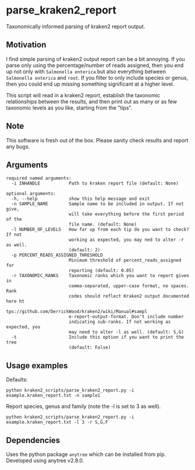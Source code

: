 # parse_kraken2_report
Taxonomically informed parsing of kraken2 report output.

## Motivation

I find simple parsing of kraken2 output report can be a bit annoying. If you 
parse only using the percentage/number of reads assigned, then you end up
not only with `Salmonella enterica` but also everything between `Salmonella enterica`
and `root`. If you filter to only include species or genus, then you could end up 
missing something significant at a higher level.

This script will read in a kraken2 report, establish the taxonomic relationships 
between the results, and then print out as many or as few taxonomic levels as 
you like, starting from the "tips". 

## Note

This software is fresh out of the box. Please sanity check results and report
any bugs. 

## Arguments

```
required named arguments:
  -i INHANDLE           Path to kraken report file (default: None)

optional arguments:
  -h, --help            show this help message and exit
  -n SAMPLE_NAME        Sample name to be included in output. If not give,
                        will take everything before the first period of the
                        file name. (default: None)
  -l NUMBER_OF_LEVELS   How far up from each tip do you want to check? If not
                        working as expected, you may ned to alter -r as well.
                        (default: 2)
  -p PERCENT_READS_ASSIGNED_THRESHOLD
                        Minimum threshold of percent_reads_assigned for
                        reporting (default: 0.05)
  -r TAXONOMIC_RANKS    Taxonomic ranks which you want to report given in
                        comma-separated, upper-case format, no spaces. Rank
                        codes should reflect Kraken2 output documented here ht
                        tps://github.com/DerrickWood/kraken2/wiki/Manual#sampl
                        e-report-output-format. Don't include number
                        indicating sub-ranks. If not working as expected, you
                        may need to alter -l as well. (default: S,G)
  -t                    Include this option if you want to print the tree
                        (default: False)
```

## Usage examples

Defaults:

`python kraken2_scripts/parse_kraken2_report.py -i example.kraken_report.txt -n sample1`

Report species, genus and family (note the -l is set to 3 as well).

`python kraken2_scripts/parse_kraken2_report.py -i example.kraken_report.txt -l 3 -r S,G,F`

## Dependencies

Uses the python package `anytree` which can be installed from pip. Developed using anytree v2.8.0.
